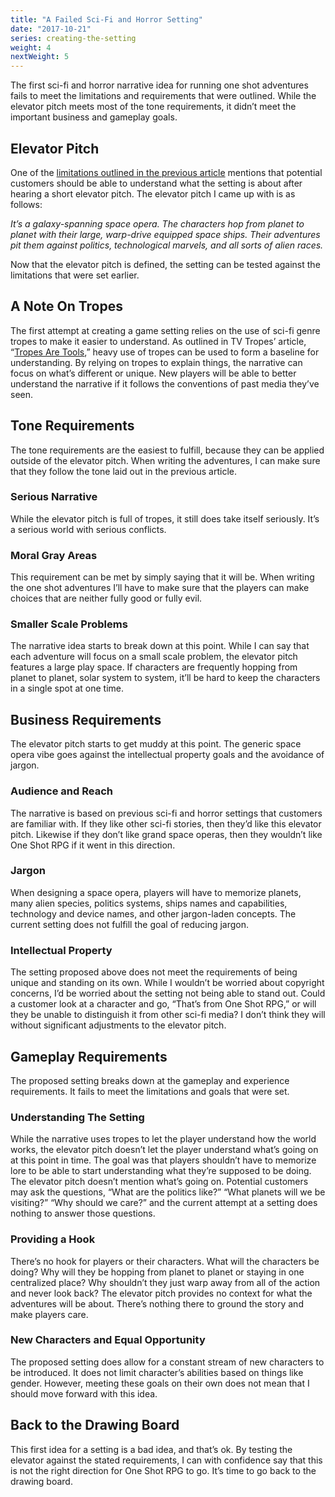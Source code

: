 ```yaml
---
title: "A Failed Sci-Fi and Horror Setting"
date: "2017-10-21"
series: creating-the-setting
weight: 4
nextWeight: 5
---
```


The first sci-fi and horror narrative idea for running one shot adventures fails to meet the limitations and requirements that were outlined. While the elevator pitch meets most of the tone requirements, it didn’t meet the important business and gameplay goals.<!--more-->

## Elevator Pitch
One of the [limitations outlined in the previous article](/blog/creating-the-setting/requirements-for-a-role-playing-game-setting/) mentions that potential customers should be able to understand what the setting is about after hearing a short elevator pitch. The elevator pitch I came up with is as follows:

 _It’s a galaxy-spanning space opera. The characters hop from planet to planet with their large, warp-drive equipped space ships. Their adventures pit them against politics, technological marvels, and all sorts of alien races._

Now that the elevator pitch is defined, the setting can be tested against the limitations that were set earlier.

## A Note On Tropes
The first attempt at creating a game setting relies on the use of sci-fi genre tropes to make it easier to understand. As outlined in TV Tropes’ article, “[Tropes Are Tools](http://tvtropes.org/pmwiki/pmwiki.php/Main/TropesAreTools),” heavy use of tropes can be used to form a baseline for understanding. By relying on tropes to explain things, the narrative can focus on what’s different or unique. New players will be able to better understand the narrative if it follows the conventions of past media they’ve seen.

## Tone Requirements
The tone requirements are the easiest to fulfill, because they can be applied outside of the elevator pitch. When writing the adventures, I can make sure that they follow the tone laid out in the previous article.

### Serious Narrative
While the elevator pitch is full of tropes, it still does take itself seriously. It’s a serious world with serious conflicts.

### Moral Gray Areas
This requirement can be met by simply saying that it will be. When writing the one shot adventures I’ll have to make sure that the players can make choices that are neither fully good or fully evil.

### Smaller Scale Problems
The narrative idea starts to break down at this point. While I can say that each adventure will focus on a small scale problem, the elevator pitch features a large play space. If characters are frequently hopping from planet to planet, solar system to system, it’ll be hard to keep the characters in a single spot at one time.

## Business Requirements
The elevator pitch starts to get muddy at this point. The generic space opera vibe goes against the intellectual property goals and the avoidance of jargon.

### Audience and Reach
The narrative is based on previous sci-fi and horror settings that customers are familiar with. If they like other sci-fi stories, then they’d like this elevator pitch. Likewise if they don’t like grand space operas, then they wouldn’t like One Shot RPG if it went in this direction.

### Jargon
When designing a space opera, players will have to memorize planets, many alien species, politics systems, ships names and capabilities, technology and device names, and other jargon-laden concepts. The current setting does not fulfill the goal of reducing jargon.

### Intellectual Property
The setting proposed above does not meet the requirements of being unique and standing on its own. While I wouldn’t be worried about copyright concerns, I’d be worried about the setting not being able to stand out. Could a customer look at a character and go, “That’s from One Shot RPG,” or will they be unable to distinguish it from other sci-fi media? I don’t think they will without significant adjustments to the elevator pitch.

## Gameplay Requirements
The proposed setting breaks down at the gameplay and experience requirements. It fails to meet the limitations and goals that were set.

### Understanding The Setting
While the narrative uses tropes to let the player understand how the world works, the elevator pitch doesn’t let the player understand what’s going on at this point in time. The goal was that players shouldn’t have to memorize lore to be able to start understanding what they’re supposed to be doing. The elevator pitch doesn’t mention what’s going on. Potential customers may ask the questions, “What are the politics like?” “What planets will we be visiting?” “Why should we care?” and the current attempt at a setting does nothing to answer those questions.

### Providing a Hook
There’s no hook for players or their characters. What will the characters be doing? Why will they be hopping from planet to planet or staying in one centralized place? Why shouldn’t they just warp away from all of the action and never look back? The elevator pitch provides no context for what the adventures will be about. There’s nothing there to ground the story and make players care.

### New Characters and Equal Opportunity
The proposed setting does allow for a constant stream of new characters to be introduced. It does not limit character’s abilities based on things like gender. However, meeting these goals on their own does not mean that I should move forward with this idea.

## Back to the Drawing Board
This first idea for a setting is a bad idea, and that’s ok. By testing the elevator against the stated requirements, I can with confidence say that this is not the right direction for One Shot RPG to go. It’s time to go back to the drawing board.
